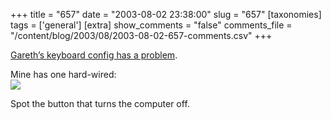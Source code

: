 +++
title = "657"
date = "2003-08-02 23:38:00"
slug = "657"
[taxonomies]
tags = ['general']
[extra]
show_comments = "false"
comments_file = "/content/blog/2003/08/2003-08-02-657-comments.csv"
+++

[Gareth’s keyboard config has a problem](http://www.xurble.org/2003/Notthebestkeyboardforapro.php).

Mine has one hard-wired:  
![](http://philwilson.org/images/off-button.png)

Spot the button that turns the computer off.
